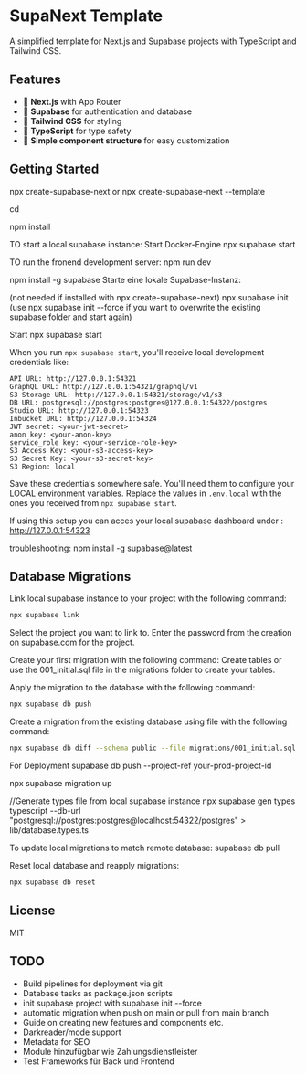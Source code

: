 # SupaNext Template

A simplified template for Next.js and Supabase projects with TypeScript and Tailwind CSS.

## Features

- 🚀 **Next.js** with App Router
- 🔐 **Supabase** for authentication and database
- 🎨 **Tailwind CSS** for styling
- 📝 **TypeScript** for type safety
- 🧩 **Simple component structure** for easy customization

## Getting Started

npx create-supabase-next <project-name> or npx create-supabase-next --template <template-url>

cd <project-name>

npm install



TO start a local supabase instance:
Start Docker-Engine
npx supabase start

TO run the fronend development server:
npm run dev

npm install -g supabase
Starte eine lokale Supabase-Instanz:


(not needed if installed with npx create-supabase-next) npx supabase init
(use npx supabase init --force if you want to overwrite the existing supabase folder and start again)

Start 
npx supabase start


When you run `npx supabase start`, you'll receive local development credentials like:

```
API URL: http://127.0.0.1:54321
GraphQL URL: http://127.0.0.1:54321/graphql/v1
S3 Storage URL: http://127.0.0.1:54321/storage/v1/s3
DB URL: postgresql://postgres:postgres@127.0.0.1:54322/postgres
Studio URL: http://127.0.0.1:54323
Inbucket URL: http://127.0.0.1:54324
JWT secret: <your-jwt-secret>
anon key: <your-anon-key>
service_role key: <your-service-role-key>
S3 Access Key: <your-s3-access-key>
S3 Secret Key: <your-s3-secret-key>
S3 Region: local
```

Save these credentials somewhere safe. You'll need them to configure your LOCAL environment variables.
Replace the values in `.env.local` with the ones you received from `npx supabase start`.

If using this setup you can acces your local supabase dashboard under : http://127.0.0.1:54323


troubleshooting:
npm install -g supabase@latest


## Database Migrations


Link local supabase instance to your project with the following command:
```bash
npx supabase link
```
Select the project you want to link to.
Enter the password from the creation on supabase.com for the project.


Create your first migration with the following command:
Create tables or use the 001_initial.sql file in the migrations folder to create your tables.

Apply the migration to the database with the following command:
```bash
npx supabase db push
```

Create a migration from the existing database using file with the following command:
```bash
npx supabase db diff --schema public --file migrations/001_initial.sql
```

For Deployment
supabase db push --project-ref your-prod-project-id


npx supabase migration up

//Generate types file from local supabase instance
npx supabase gen types typescript --db-url "postgresql://postgres:postgres@localhost:54322/postgres" > lib/database.types.ts


To update local migrations to match remote database:
supabase db pull


Reset local database and reapply migrations:
```bash
npx supabase db reset
```

## License

MIT

## TODO
- Build pipelines for deployment via git
- Database tasks as package.json scripts
- init supabase project with supabase init --force
- automatic migration when push on main or pull from main branch
- Guide on creating new features and components etc. 
- Darkreader/mode support
- Metadata for SEO
- Module hinzufügbar wie Zahlungsdienstleister
- Test Frameworks für Back und Frontend